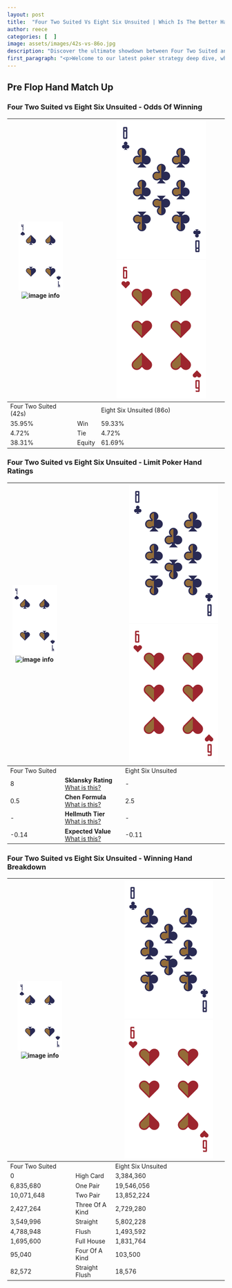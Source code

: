 ```yaml
---
layout: post
title:  "Four Two Suited Vs Eight Six Unsuited | Which Is The Better Hand In Poker? A Complete Guide"
author: reece
categories: [  ]
image: assets/images/42s-vs-86o.jpg
description: "Discover the ultimate showdown between Four Two Suited and Eight Six Unsuited in poker! Uncover the odds, strategies, and scenarios where one hand triumphs over the other. Get ready to up your poker game with this thrilling analysis."
first_paragraph: "<p>Welcome to our latest poker strategy deep dive, where we're pitting two distinct hands against each other in a high-stakes showdown: Four Two Suited vs Eight Six Unsuited.</p><p>In the dynamic world of poker, every decision counts, and knowing which hand holds the upper hand is key to your success at the table.</p><p>In this article, we'll dissect these two hands, explore the scenarios where one dominates the other, and equip you with the knowledge to make strategic choices that can tip the odds in your favor.</p><p>Get ready to unravel the intriguing dynamics of these poker hands and elevate your game to new heights.</p>"
---
```




[comment]: # (sp0)

## Pre Flop Hand Match Up

<div class="table hand-ratings" markdown="1"> 



### Four Two Suited vs Eight Six Unsuited - Odds Of Winning


    
| ![image info](assets/images/hand1/4.png) ![image info](assets/images/hand1/2s.png) |  | ![image info](assets/images/hand2/8.png) ![image info](assets/images/hand2/6o.png) |
| -------- | -------- | -------- |
| Four Two Suited (42s) |  | Eight Six Unsuited (86o) |
| 35.95% | Win | 59.33% |
| 4.72% | Tie | 4.72% |
| 38.31% | Equity | 61.69% |




[comment]: # (sp1)



### Four Two Suited vs Eight Six Unsuited - Limit Poker Hand Ratings


    
| ![image info](assets/images/hand1/4.png) ![image info](assets/images/hand1/2s.png) |  | ![image info](assets/images/hand2/8.png) ![image info](assets/images/hand2/6o.png) |
| -------- | -------- | -------- |
| Four Two Suited |  | Eight Six Unsuited |
| 8 | **Sklansky Rating** [What is this?](/sklansky-rating-explained) | - |
| 0.5 | **Chen Formula** [What is this?](/chen-formula-explained) | 2.5 |
| - | **Hellmuth Tier** [What is this?](/Hellmuth-tier-explained) | - |
| -0.14 | **Expected Value** [What is this?](/expected-value-explained) | -0.11 |




[comment]: # (sp2)



### Four Two Suited vs Eight Six Unsuited - Winning Hand Breakdown


    
| ![image info](assets/images/hand1/4.png) ![image info](assets/images/hand1/2s.png) |  | ![image info](assets/images/hand2/8.png) ![image info](assets/images/hand2/6o.png) |
| -------- | -------- | -------- |
| Four Two Suited |  | Eight Six Unsuited |
| 0 | High Card | 3,384,360 |
| 6,835,680 | One Pair | 19,546,056 |
| 10,071,648 | Two Pair | 13,852,224 |
| 2,427,264 | Three Of A Kind | 2,729,280 |
| 3,549,996 | Straight | 5,802,228 |
| 4,788,948 | Flush | 1,493,592 |
| 1,695,600 | Full House | 1,831,764 |
| 95,040 | Four Of A Kind | 103,500 |
| 82,572 | Straight Flush | 18,576 |




[comment]: # (sp3)



</div>

[comment]: # (sp4)



[comment]: # (sp5)

